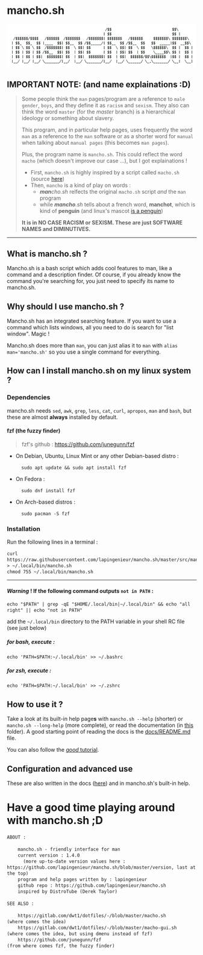 # mancho.sh

![mancho.sh-logo2](./images/mancho_logo2.png)

## IMPORTANT NOTE: (and name explainations :D)

> Some people think the `man` pages/program are a reference to `male gender`, `boys`, and they define it as `racism` and `sexism`.
> They also can think the word `master` (for the *master* branch) is a hierarchical ideology or something about slavery.
> 
> This program, and in particular help pages, uses frequently the word `man` as a reference to the `man` software or as a shorter word for `manual` when talking about `manual pages` (this becomes `man pages`).
> 
> Plus, the program name is `mancho.sh`. This could reflect the word `macho` (which doesn't improve our case ...), but I got explainations !
> * First, `mancho.sh` is highly inspired by a script called `macho.sh` (source [here](https://gitlab.com/dwt1/dotfiles/-/blob/master/macho.sh))
> * Then, `mancho` is a kind of play on words :
>   * ***man**cho.sh* relfects the original `macho.sh` script _and_ the `man` program
>   * while ***mancho**.sh* tells about a french word, **manchot**, which is kind of **penguin** (and linux's mascot [is a penguin](https://en.wikipedia.org/wiki/Tux_(mascot)))
> 
> **It is in NO CASE RACISM or SEXISM. These are just SOFTWARE NAMES and DIMINUTIVES.**

---

## What is mancho.sh ?

Mancho.sh is a bash script which adds cool features to man, like a command and a description finder. Of course, if you already know the command you're searching for, you just need to specify its name to mancho.sh.

## Why should I use mancho.sh ?

Mancho.sh has an integrated searching feature. If you want to use a command which lists windows, all you need to do is search for "list window". Magic !

Mancho.sh does more than `man`, you can just alias it to `man` with `alias man='mancho.sh'` so you use a single command for everything.

## How can I install mancho.sh on my linux system ?

### Dependencies

mancho.sh needs `sed`, `awk`, `grep`, `less`, `cat`, `curl`, `apropos`, `man` and `bash`, but these are almost **always** installed by default.

#### fzf (the fuzzy finder)

> fzf's github : https://github.com/junegunn/fzf

* On Debian, Ubuntu, Linux Mint or any other Debian-based distro :

        sudo apt update && sudo apt install fzf

* On Fedora :

        sudo dnf install fzf

* On Arch-based distros :

        sudo pacman -S fzf

### Installation

Run the following lines in a terminal :

	curl https://raw.githubusercontent.com/lapingenieur/mancho.sh/master/src/mancho.sh > ~/.local/bin/mancho.sh
	chmod 755 ~/.local/bin/mancho.sh

---

#### _Warning_ ! If the following command outputs `not in PATH` :

	echo "$PATH" | grep -qE "$HOME/.local/bin|~/.local/bin" && echo "all right" || echo "not in PATH"

add the `~/.local/bin` directory to the PATH variable in your shell RC file (see just below)

##### for bash, execute :

	echo 'PATH=$PATH:~/.local/bin' >> ~/.bashrc

##### for zsh, execute :

	echo 'PATH=$PATH:~/.local/bin' >> ~/.zshrc

## How to use it ?

Take a look at its built-in help page**s** with `mancho.sh --help` (shorter) or `mancho.sh --long-help` (more complete), or read the documentation (in [this](https://github.com/lapingenieur/mancho.sh/tree/master/docs) folder). A good starting point of reading the docs is the [docs/README.md](https://github.com/lapingenieur/mancho.sh/tree/master/docs/README.md) file.

You can also follow the [*good* tutorial](https://github.com/lapingenieur/mancho.sh/tree/master/docs/tutorial.md).

## Configuration and advanced use

These are also written in the docs ([here](https://github.com/lapingenieur/mancho.sh/tree/master/docs)) and in mancho.sh's built-in help.

# Have a good time playing around with mancho.sh ;D

    ABOUT :

        mancho.sh - friendly interface for man
        current version : 1.4.0
	      (more up-to-date version values here : https://github.com/lapingenieur/mancho.sh/blob/master/version, last at the top)
        program and help pages written by : lapingenieur
        github repo : https://github.com/lapingenieur/mancho.sh
        inspired by DistroTube (Derek Taylor)

    SEE ALSO :

        https://gitlab.com/dwt1/dotfiles/-/blob/master/macho.sh                      (where comes the idea)
        https://gitlab.com/dwt1/dotfiles/-/blob/master/macho-gui.sh                  (where comes the idea, but using dmenu instead of fzf)
        https://github.com/junegunn/fzf                                              (from where comes fzf, the fuzzy finder)
